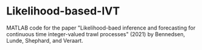 # Likelihood-based-IVT
MATLAB code for the paper "Likelihood-baed inference and forecasting for continuous time integer-valued trawl processes" (2021) by Bennedsen, Lunde, Shephard, and Veraart.
